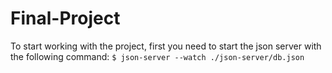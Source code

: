 # Final-Project

To start working with the project, first you need to start the json server with the following command:
`$ json-server --watch ./json-server/db.json`
